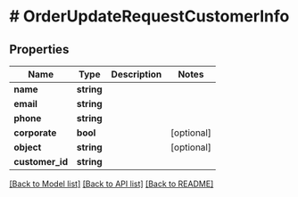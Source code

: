 # # OrderUpdateRequestCustomerInfo

## Properties

Name | Type | Description | Notes
------------ | ------------- | ------------- | -------------
**name** | **string** |  |
**email** | **string** |  |
**phone** | **string** |  |
**corporate** | **bool** |  | [optional]
**object** | **string** |  | [optional]
**customer_id** | **string** |  |

[[Back to Model list]](../../README.md#models) [[Back to API list]](../../README.md#endpoints) [[Back to README]](../../README.md)
